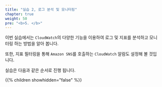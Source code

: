 ```yaml
---
title: "실습 2, 로그 분석 및 모니터링"
chapter: true
weight: 50
pre: "<b>5. </b>"
---
```


이번 실습에서는 `CloudWatch`의 다양한 기능을 이용하여 로그 및 지표를 분석하고 모니터링 하는 방법을 알아 봅니다.

또한, 지표 필터링을 통해 `Amazon SNS`를 호출하는 `CloudWatch` 알람도 설정해 볼 것입니다.

실습은 다음과 같은 순서로 진행 됩니다.

{{% children showhidden="false" %}}

